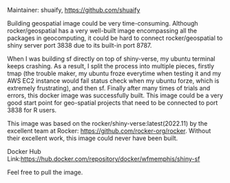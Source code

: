 Maintainer: shuaify, https://github.com/shuaify

Building geospatial image could be very time-consuming. Although rocker/geospatial has a very well-built image encompassing all the packages in geocomputing, it could be hard to connect rocker/geospatial to shiny server port 3838 due to its built-in port 8787.

When I was building sf directly on top of shiny-verse, my ubuntu terminal keeps crashing. As a result, I split the process into multiple pieces, firstly tmap (the trouble maker, my ubuntu froze everytime when testing it and my AWS EC2 instance would fail status check when my ubuntu forze, which is extremely frustrating), and then sf. Finally after many times of trials and errors, this docker image was successfully built. This image could be a very good start point for geo-spatial projects that need to be connected to port 3838 for R users.

This image was based on the rocker/shiny-verse:latest(2022.11) by the excellent team at Rocker: https://github.com/rocker-org/rocker. Without their excellent work, this image could never have been built.

Docker Hub Link:https://hub.docker.com/repository/docker/wfmemphis/shiny-sf

Feel free to pull the image.
